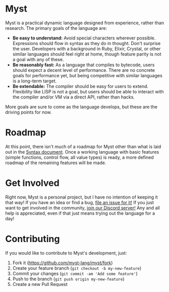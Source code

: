 # Myst

Myst is a practical dynamic language designed from experience, rather than research. The primary goals of the language are:

- **Be easy to understand:** Avoid special characters wherever possible. Expressions should flow in syntax as they do in thought. Don't surprise the user. Developers with a background in Ruby, Elixir, Crystal, or other similar languages should feel right at home, though feature parity is not a goal with any of these.
- **Be reasonably fast:** As a language that compiles to bytecode, users should expect a decent level of performance. There are no concrete goals for performance yet, but being competitive with similar languages is a long-term target.
- **Be extendable:** The compiler should be easy for users to extend. Flexibility like LISP is not a goal, but users should be able to interact with the compiler and/or VM via a direct API, rather than hacks.

More goals are sure to come as the language develops, but these are the driving points for now.


# Roadmap

At this point, there isn't much of a roadmap for Myst other than what is laid out in the [Syntax document](SYNTAX.md). Once a working language with basic features (simple functions, control flow, all value types) is ready, a more defined roadmap of the remaining features will be made.


# Get Involved

Right now, Myst is a personal project, but I have no intention of keeping it that way! If you have an idea or find a bug, [file an issue for it!](https://github.com/myst-lang/myst/issues/new) If you just want to get involved in the community, [join our Discord server!](https://discord.me/myst) Any and all help is appreciated, even if that just means trying out the language for a day!


# Contributing

If you would like to contribute to Myst's development, just:

1. Fork it (https://github.com/myst-lang/myst/fork)
2. Create your feature branch (`git checkout -b my-new-feature`)
3. Commit your changes (`git commit -am 'Add some feature'`)
4. Push to the branch (`git push origin my-new-feature`)
5. Create a new Pull Request
